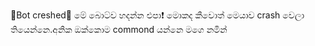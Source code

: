 🐺Bot creshed🐺 මේ බොට්ව හදන්න එපා❗
මොකද කීවොත් මෙයාව crash වෙලා තියෙන්නෙ.අනික ඔක්කොම commond  යන්නෙ මගෙ නමින්
